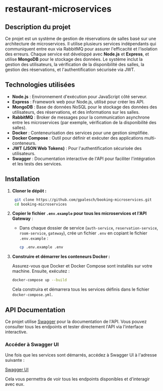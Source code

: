 # restaurant-microservices

## Description du projet

Ce projet est un système de gestion de réservations de salles basé sur une architecture de microservices. Il utilise plusieurs services indépendants qui communiquent entre eux via RabbitMQ pour assurer l'efficacité et l'isolation des erreurs. Chaque service est développé avec **Node.js** et **Express**, et utilise **MongoDB** pour le stockage des données. Le système inclut la gestion des utilisateurs, la vérification de la disponibilité des salles, la gestion des réservations, et l'authentification sécurisée via JWT.

## Technologies utilisées

- **Node.js** : Environnement d'exécution pour JavaScript côté serveur.
- **Express** : Framework web pour Node.js, utilisé pour créer les API.
- **MongoDB** : Base de données NoSQL pour le stockage des données des utilisateurs, des réservations, et des informations sur les salles.
- **RabbitMQ** : Broker de messages pour la communication asynchrone entre les microservices (par exemple, vérification de la disponibilité des salles).
- **Docker** : Conteneurisation des services pour une gestion simplifiée.
- **Docker Compose** : Outil pour définir et exécuter des applications multi-conteneurs.
- **JWT (JSON Web Tokens)** : Pour l'authentification sécurisée des utilisateurs.
- **Swagger** : Documentation interactive de l'API pour faciliter l'intégration et les tests des services.

## Installation

1. **Cloner le dépôt :**

   ```bash
    git clone https://github.com/gpalesch/booking-microservices.git
    cd booking-microservices
   ```

2. **Copier le fichier `.env.example` pour tous les microservices et l'API Gateway** :
   - Dans chaque dossier de service (`auth-service`, `reservation-service`, `room-service`, `gateway`), crée un fichier `.env` en copiant le fichier `.env.example` :
     ```bash
     cp .env.example .env
     ```

3. **Construire et démarrer les conteneurs Docker :**

   Assurez-vous que Docker et Docker Compose sont installés sur votre machine. Ensuite, exécutez :

   ```bash
   docker-compose up --build
   ```

   Cela construira et démarrera tous les services définis dans le fichier `docker-compose.yml`.

## API Documentation

Ce projet utilise [Swagger](http://localhost:3000/api-docs) pour la documentation de l'API. Vous pouvez consulter tous les endpoints et tester directement l'API via l'interface interactive.

### Accéder à Swagger UI

Une fois que les services sont démarrés, accédez à Swagger UI à l'adresse suivante :

[Swagger UI](http://localhost:3000/api-docs)

Cela vous permettra de voir tous les endpoints disponibles et d'interagir avec eux.
